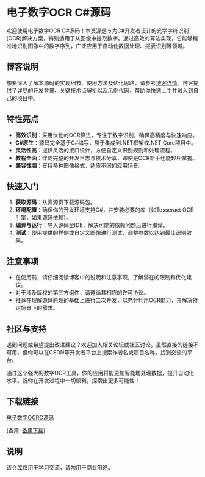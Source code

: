 # 电子数字OCR C#源码

欢迎使用电子数字OCR C#源码！本资源是专为C#开发者设计的光学字符识别(OCR)解决方案，特别适用于从图像中提取数字。通过高效的算法实现，它能够精准地识别图像中的数字序列，广泛应用于自动化数据处理、报表识别等领域。

## 博客说明
想要深入了解本源码的实现细节、使用方法及优化思路，请参考[博客详情](https://blog.csdn.net/qq_34723088/article/details/123108351)。博客提供了详尽的开发背景、关键技术点解析以及示例代码，帮助你快速上手并融入到自己的项目中。

## 特性亮点
- **高效识别**：采用优化的OCR算法，专注于数字识别，确保高精度与快速响应。
- **C#原生**：源码完全基于C#编写，易于集成到.NET框架或.NET Core项目中。
- **灵活性高**：提供灵活的接口设计，方便自定义识别规则和处理流程。
- **教程全面**：伴随完整的开发日志与技术分享，即使是OCR新手也能轻松掌握。
- **兼容性强**：支持多种图像格式，适应不同的应用场景。

## 快速入门
1. **获取源码**：从资源页下载源码包。
2. **环境配置**：确保你的开发环境支持C#，并安装必要的库（如Tesseract OCR引擎，如果源码依赖）。
3. **编译与运行**：导入源码至IDE，解决可能的依赖问题后进行编译。
4. **测试**：使用提供的样例或自定义图像进行测试，调整参数以达到最佳识别效果。

## 注意事项
- 在使用前，请仔细阅读博客中的说明和注意事项，了解潜在的限制和优化建议。
- 对于涉及版权的第三方组件，请遵循其相应的许可协议。
- 推荐在理解源码原理的基础上进行二次开发，以充分利用OCR能力，并解决特定场景下的需求。

## 社区与支持
遇到问题或希望提出改进建议？欢迎加入相关论坛或社区讨论。虽然直接的链接不可用，但你可以在CSDN等开发者平台上搜索作者名或项目名称，找到交流的平台。

通过这个强大的数字OCR工具，你的应用将能更加智能地处理数据，提升自动化水平。祝你在开发过程中一切顺利，探索出更多可能性！

## 下载链接
[电子数字OCRC源码](https://pan.quark.cn/s/197b08516a95) 

(备用: [备用下载](https://pan.baidu.com/s/1yPQfq69NrWlkAj1rh2P1gw?pwd=1234))

## 说明

该仓库仅用于学习交流，请勿用于商业用途。
